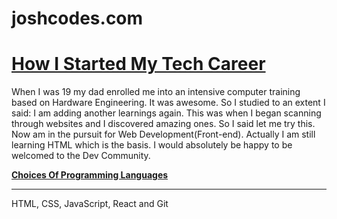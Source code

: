 # joshcodes.com
<!DOCTYPE htm
<html> 
<head>
     <meta charset="UTF-8">
     <meta name="description" content="this is an awesome about me">
  </head>
   <body>
       <h1><u>How I Started My Tech Career</u></h1>
       <p><p1>When I was 19 my dad enrolled me into an intensive computer training based on Hardware Engineering.</p1>
          <p2> It was awesome. So I studied to an extent I said: I am adding another learnings again. This was when I began scanning through websites and I discovered amazing ones. So I said let me try this. Now am in the pursuit for Web Development(Front-end).</p2>
           <p3> Actually I am still learning HTML which is the basis. I would absolutely be happy to be welcomed to the Dev Community.</p3>
           <p>
           <p4><u><b>Choices Of Programming Languages</b></u></p4>
           <hr></hr>
            <p5> HTML, CSS, JavaScript, React and Git
 </body>
</html>
         
            
            


         
       

    
